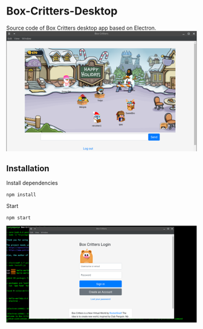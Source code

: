 # Box-Critters-Desktop
Source code of Box Critters desktop app based on Electron.
![boxcritters](screenshot1.png)

## Installation

Install dependencies
```
npm install
```

Start
```
npm start
```
![boxcritters](screenshot.png)
